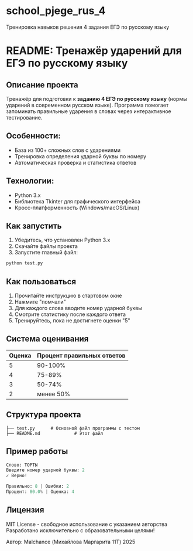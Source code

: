 # school_pjege_rus_4
Тренировка навыков решения 4 задания ЕГЭ по русскому языку
# README: Тренажёр ударений для ЕГЭ по русскому языку

## Описание проекта
Тренажёр для подготовки к **заданию 4 ЕГЭ по русскому языку** (нормы ударений в современном русском языке). Программа помогает запоминать правильные ударения в словах через интерактивное тестирование.

## Особенности:
- База из 100+ сложных слов с ударениями
- Тренировка определения ударной буквы по номеру
- Автоматическая проверка и статистика ответов

## Технологии:
- Python 3.x
- Библиотека Tkinter для графического интерфейса
- Кросс-платформенность (Windows/macOS/Linux)

## Как запустить
1. Убедитесь, что установлен Python 3.x
2. Скачайте файлы проекта
3. Запустите главный файл:
```bash
python test.py
```

## Как пользоваться
1. Прочитайте инструкцию в стартовом окне
2. Нажмите "помчали"
3. Для каждого слова вводите номер ударной буквы
4. Смотрите статистику после каждого ответа
5. Тренируйтесь, пока не достигнете оценки "5"

## Система оценивания
| Оценка | Процент правильных ответов |
|--------|---------------------------|
| 5      | 90-100%                   |
| 4      | 75-89%                    |
| 3      | 50-74%                    |
| 2      | менее 50%                 |

## Структура проекта
```
├── test.py      # Основной файл программы с тестом
├── README.md             # Этот файл
```

## Пример работы
```python
Слово: ТОРТЫ
Введите номер ударной буквы: 2
✓ Верно!

Правильно: 8 | Ошибки: 2
Процент: 80.0% | Оценка: 4
```

## Лицензия
MIT License - свободное использование с указанием авторства
Разработано исключительно с образовательными целями!

Автор: Malchance (Михайлова Маргарита 11Т)
2025
